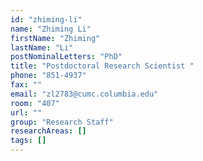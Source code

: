 ```yaml
---
id: "zhiming-li"
name: "Zhiming Li"
firstName: "Zhiming"
lastName: "Li"
postNominalLetters: "PhD"
title: "Postdoctoral Research Scientist "
phone: "851-4937"
fax: ""
email: "zl2783@cumc.columbia.edu"
room: "407"
url: ""
group: "Research Staff"
researchAreas: []
tags: []
---
```

